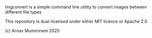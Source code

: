 Imgconvert is a simple command line utility to convert images between different file types

This repository is dual-licensed under either MIT licence or Apache 2.0

(c) Arnav Mummineni 2025

